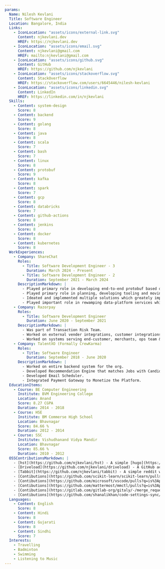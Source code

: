 ```yaml
---
params:
  Name: Nilesh Kevlani
  Title: Software Engineer
  Location: Bangalore, India
  Links:
    - IconLocation: "assets/icons/external-link.svg"
      Content: njkevlani.dev
      HREF: https://njkevlani.dev
    - IconLocation: "assets/icons/email.svg"
      Content: njkevlani@gmail.com
      HREF: mailto:njkevlani@gmail.com
    - IconLocation: "assets/icons/github.svg"
      Content: GitHub
      HREF: https://github.com/njkevlani
    - IconLocation: "assets/icons/stackoverflow.svg"
      Content: StackOverflow
      HREF: https://stackoverflow.com/users/6645446/nilesh-kevlani
    - IconLocation: "assets/icons/linkedin.svg"
      Content: LinkedIn
      HREF: https://linkedin.com/in/njkevlani
  Skills:
    - Content: system-design
      Score: 8
    - Content: backend
      Score: 9
    - Content: golang
      Score: 8
    - Content: java
      Score: 8
    - Content: scala
      Score: 7
    - Content: bash
      Score: 7
    - Content: linux
      Score: 8
    - Content: protobuf
      Score: 9
    - Content: kafka
      Score: 8
    - Content: spark
      Score: 7
    - Content: gcp
      Score: 8
    - Content: databricks
      Score: 7
    - Content: github-actions
      Score: 8
    - Content: jenkins
      Score: 8
    - Content: docker
      Score: 8
    - Content: kubernetes
      Score: 8
  WorkExperiences:
    - Company: ShareChat
      Roles:
        - Title: Software Development Engineer - 3
          Duration: March 2024 - Present
        - Title: Software Development Engineer - 2
          Duration: September 2021 - March 2024
      DescriptionMarkdown: |
        - Played primary role in developing end-to-end protobuf based data-platform for warehousing and streaming use cases.
        - Played primary role in planning, developing tooling and moving data from JSON to Protobuf format.
        - Ideated and implemented multiple solutions which greately improved user experience for data-platform users.
        - Played important role in rewamping data-platform services which included rewriting services in more efficient languages, replacing costlier components with cost-efficient components, architectural changes, etc.
    - Company: Razorpay
      Roles:
        - Title: Software Development Engineer
          Duration: June 2020 - September 2021
      DescriptionMarkdown: |
        - Was part of Transaction Risk Team.
        - Worked on external vender integrations, customer integrations and features requirements.
        - Worked on systems serving end-customer, merchants, ops team & other backend systems.
    - Company: TalentXO (Formally CrewKarma)
      Roles:
        - Title: Software Engineer
          Duration: September 2018 - June 2020
      DescriptionMarkdown: |
        - Worked on entire backend system for the org.
        - Developed Recommendation Engine that matches Jobs with Candidate and vice versa.
        - Developed Email Scheduler.
        - Integrated Payment Gateway to Monetize the Platform.
  EducationItems:
    - Course: BE Computer Engineering
      Institute: BVM Engineering College
      Location: Anand
      Score: 8.27 CGPA
      Duration: 2014 - 2018
    - Course: HSE
      Institute: BM Commerse High School
      Location: Bhavnagar
      Score: 84.66 %
      Duration: 2012 - 2014
    - Course: SSC
      Institute: Vishudhanand Vidya Mandir
      Location: Bhavnagar
      Score: 85.66 %
      Duration: 2010 - 2012
  OSSContributionsMarkdown: |
    - [hst](https://github.com/njkevlani/hst) - A simple [hugo](https://gohugo.io) theme. 
    - [Driveload](https://github.com/njkevlani/driveload) - A GitHub action that downloads file from the Internet and uploads it to Google Drive.
    - [Tabbit](https://github.com/njkevlani/tabbit) - A simple reddit web client with vim like keybindings.
    - [Contibutions](https://github.com/scikit-learn/scikit-learn/pulls?q=is%3Apr+author%3Anjkevlani) in [scikit-learn](https://scikit-learn.org/).
    - [Contibutions](https://github.com/microsoft/vscode/pulls?q=is%3Apr+author%3Anjkevlani) in [Visual Studio Code](https://code.visualstudio.com/).
    - [Contibutions](https://github.com/mattermost/mmctl/pulls?q=is%3Apr+author%3Anjkevlani) in [Mattermost](https://mattermost.com/) CLI.
    - [Contibutions](https://gitlab.com/gitlab-org/gitaly/-/merge_requests?scope=all&state=all&author_username=njkevlani) in [GitLab](https://gitlab.com/)'s Gitaly.
    - [Contibutions](https://github.com/shanalikhan/code-settings-sync/pulls?q=is%3Apr+author%3Anjkevlani) in [Code Settings Sync](https://marketplace.visualstudio.com/items?itemName=Shan.code-settings-sync) Plugin.
  Languages:
    - Content: English
      Score: 8
    - Content: Hindi
      Score: 8
    - Content: Gujarati
      Score: 8
    - Content: Sindhi
      Score: 7
  Interests:
    - Travelling
    - Badminton
    - Swimming
    - Listening to Music
---
```

